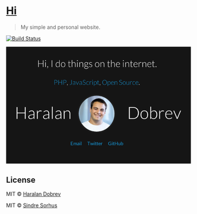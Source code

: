 # [Hi](https://hkdobrev.com/)

> My simple and personal website.

[![Build Status](https://travis-ci.org/hkdobrev/hkdobrev.github.io.svg?branch=master)](https://travis-ci.org/hkdobrev/hkdobrev.github.io)

[![](screenshot-haralan-dobrev-hi.png)](https://hkdobrev.com/)


## License

MIT © [Haralan Dobrev](https://hkdobrev.com)

MIT © [Sindre Sorhus](https://sindresorhus.com)
